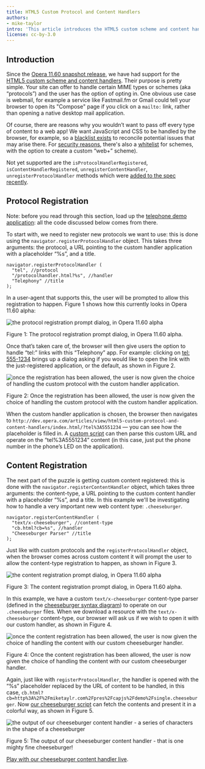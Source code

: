 ```yaml
---
title: HTML5 Custom Protocol and Content Handlers
authors:
- mike-taylor
intro: 'This article introduces the HTML5 custom scheme and content handlers, showing how you can employ them to allow use of custom content types on your sites.'
license: cc-by-3.0
---
```

<h2>Introduction</h2>

<p>Since the <a href="http://www.opera.com/browser/">Opera 11.60 snapshot release</a>, we have had support for the <a href="http://www.whatwg.org/specs/web-apps/current-work/#custom-handlers">HTML5 custom scheme and content handlers</a>. Their purpose is pretty simple. Your site can offer to handle certain MIME types or schemes (aka &#8220;protocols&#8221;) and the user has the option of opting in. One obvious use case is webmail, for example a service like Fastmail.fm or Gmail could tell your browser to open its "Compose" page if you click on a <code>mailto:</code> link, rather than opening a native desktop mail application.</p>

<p>Of course, there are reasons why you wouldn&#8217;t want to pass off every type of content to a web app! We want JavaScript and CSS to be handled by the browser, for example, so a <a href="http://www.whatwg.org/specs/web-apps/current-work/multipage/timers.html#type-blacklist">blacklist exists</a> to reconcile potential issues that may arise there. For <a href="http://lists.whatwg.org/htdig.cgi/whatwg-whatwg.org/2011-April/031220.html">security reasons</a>, there's also a <a href="http://www.whatwg.org/specs/web-apps/current-work/multipage/timers.html#whitelisted-scheme">whitelist</a> for schemes, with the option to create a custom &#8220;web+&#8221; scheme).</p>

<p>Not yet supported are the <code>isProtocolHandlerRegistered</code>, <code>isContentHandlerRegistered</code>, <code>unregisterContentHandler</code>, <code>unregisterProtocolHandler</code> methods which were <a href="http://html5.org/tools/web-apps-tracker?from=6523&to=6524">added to the spec recently</a>.</p>

<h2 id="protocol_registration">Protocol Registration</h2>

<p class="note">Note: before you read through this section, load up the <a href="index.html">telephone demo application</a>: all the code discussed below comes from there.</p>

<p>To start with, we need to register new protocols we want to use: this is done using the <code>navigator.registerProtocolHandler</code> object. This takes three arguments: the protocol, a URL pointing to the custom handler application with a placeholder &#8220;%s&#8221;, and a title.</p>

<pre><code>navigator.registerProtocolHandler (
  "tel", //protocol
  "/protocolhandler.html?%s", //handler
  "Telephony" //title
);</pre></code>

<p>In a user-agent that supports this, the user will be prompted to allow this registration to happen. Figure 1 shows how this currently looks in Opera 11.60 alpha:</p>

<p><img src="registerprotocol.png" alt="the protocol registration prompt dialog, in Opera 11.60 alpha"></p>
<p class="caption">Figure 1: The protocol registration prompt dialog, in Opera 11.60 alpha.</p>

<p>Once that&#8217;s taken care of, the browser will then give users the option to handle &#8220;tel:&#8221; links with this &#8220;Telephony&#8221; app. For example: clicking on <a href="tel:5551234">tel: 555-1234</a> brings up a dialog asking if you would like to open the link with the just-registered application, or the default, as shown in Figure 2.</p>

<p><img src="contentchoice.png" alt="once the registration has been allowed, the user is now given the choice of handling the custom protocol with the custom handler application."></p>
<p class="caption">Figure 2: Once the registration has been allowed, the user is now given the choice of handling the custom protocol with the custom handler application.</p>

<p>When the custom handler application is chosen, the browser then navigates to <code>http://dev.opera.com/articles/view/html5-custom-protocol-and-content-handlers/index.html/?tel%3A5551234</code> &mdash; you can see how the placeholder is filled in. A <a href="app.js">custom script</a> can then parse this custom URL and operate on the &#8220;tel%3A5551234&#8221; content (in this case, just put the phone number in the phone&#8217;s LED on the application).</p>

<h2 id="content_registration">Content Registration</h2>

<p>The next part of the puzzle is getting custom content registered: this is done with the <code>navigator.registerContentHandler</code> object, which takes three arguments: the content-type, a URL pointing to the custom content handler with a placeholder &#8220;%s&#8221;, and a title. In this example we'll be investigating how to handle a very important new web content type: <code>.cheeseburger</code>.</p>

<pre><code>navigator.registerContentHandler (
  "text/x-cheeseburger", //content-type
  "cb.html?cb=%s", //handler
  "Cheeseburger Parser" //title
);</code></pre>

<p>Just like with custom protocols and the <code>registerProtocolHandler</code> object, when the browser comes across custom content it will prompt the user to allow the content-type registration to happen, as shown in Figure 3.</p>

<p><img src="registercontent.png" alt="the content registration prompt dialog, in Opera 11.60 alpha"></p>
<p class="caption">Figure 3: The content registration prompt dialog, in Opera 11.60 alpha.</p>

<p>In this example, we have a custom <code>text/x-cheeseburger</code> content-type parser (defined in the <a href="cheeseburger_railroaddiagram.png">cheeseburger syntax diagram</a>) to operate on our <code>.cheeseburger</code> files. When we download a resource with the <code>text/x-cheeseburger</code> content-type, our browser will ask us if we wish to open it with our custom handler, as shown in Figure 4.</p>

<p><img src="opencontent.png" alt="once the content registration has been allowed, the user is now given the choice of handling the content with our custom cheeseburger handler."></p>
<p class="caption">Figure 4: Once the content registration has been allowed, the user is now given the choice of handling the content with our custom cheeseburger handler.</p>

<p>Again, just like with <code>registerProtocolHandler</code>, the handler is opened with the &#8220;%s&#8221; placeholder replaced by the URL of content to be handled, in this case, <code>cb.html?cb=http%3A%2F%2Fmiketaylr.com%2Fpres%2Fcapjs%2Fdemo%2Fsingle.cheeseburger</code>. Now <a href="cb.js">our cheeseburger script</a> can fetch the contents and present it in a colorful way, as shown in Figure 5.</p>

<p><img src="cheeseburger.png" alt="the output of our cheeseburger content handler - a series of characters in the shape of a cheeseburger"></p>
<p class="caption">Figure 5: The output of our cheeseburger content handler - that is one mighty fine cheeseburger!</p>

<p><a href="contenthandler.html">Play with our cheeseburger content handler live</a>.</p>

